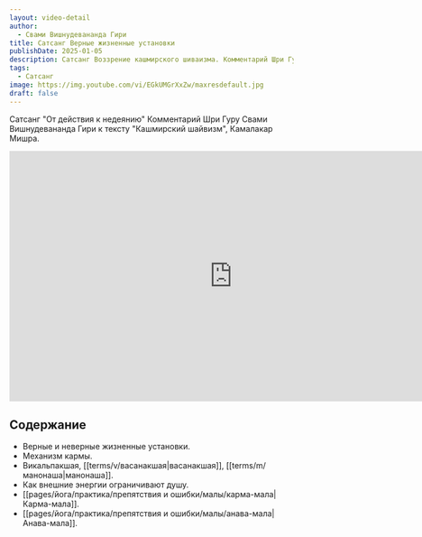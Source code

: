 ```yaml
---
layout: video-detail
author:
  - Свами Вишнудевананда Гири
title: Сатсанг Верные жизненные установки
publishDate: 2025-01-05
description: Сатсанг Воззрение кашмирского шиваизма. Комментарий Шри Гуру Свами Вишнудевананда Гири к тексту "Кашмирский шайвизм", Камалакар Мишра.
tags:
  - Сатсанг
image: https://img.youtube.com/vi/EGkUMGrXxZw/maxresdefault.jpg
draft: false
---
```


 Сатсанг "От действия к недеянию"
Комментарий Шри Гуру Свами Вишнудевананда Гири к тексту "Кашмирский шайвизм", Камалакар Мишра.

<iframe width="790" height="444" src="https://www.youtube.com/embed/EGkUMGrXxZw" frameborder="0" allowfullscreen=""></iframe> 

## Содержание

- Верные и неверные жизненные установки.
- Механизм кармы.
- Викальпакшая, [[terms/v/васанакшая|васанакшая]], [[terms/m/манонаша|манонаша]].
- Как внешние энергии ограничивают душу.
- [[pages/йога/практика/препятствия и ошибки/малы/карма-мала|Карма-мала]].
- [[pages/йога/практика/препятствия и ошибки/малы/анава-мала|Анава-мала]].
